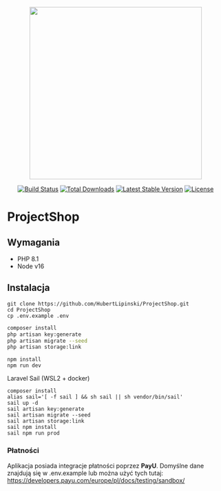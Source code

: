 <p align="center"><a href="https://laravel.com" target="_blank"><img src="https://raw.githubusercontent.com/laravel/art/master/logo-lockup/5%20SVG/2%20CMYK/1%20Full%20Color/laravel-logolockup-cmyk-red.svg" width="400"></a></p>

<p align="center">
<a href="https://travis-ci.org/laravel/framework"><img src="https://travis-ci.org/laravel/framework.svg" alt="Build Status"></a>
<a href="https://packagist.org/packages/laravel/framework"><img src="https://img.shields.io/packagist/dt/laravel/framework" alt="Total Downloads"></a>
<a href="https://packagist.org/packages/laravel/framework"><img src="https://img.shields.io/packagist/v/laravel/framework" alt="Latest Stable Version"></a>
<a href="https://packagist.org/packages/laravel/framework"><img src="https://img.shields.io/packagist/l/laravel/framework" alt="License"></a>
</p>

# ProjectShop

## Wymagania
- PHP 8.1
- Node v16

## Instalacja

```shell
git clone https://github.com/HubertLipinski/ProjectShop.git
cd ProjectShop
cp .env.example .env
```

```sh
composer install
php artisan key:generate
php artisan migrate --seed
php artisan storage:link
```

```shell
npm install
npm run dev
```

Laravel Sail (WSL2 + docker)
```shell
composer install
alias sail='[ -f sail ] && sh sail || sh vendor/bin/sail'
sail up -d
sail artisan key:generate
sail artisan migrate --seed
sail artisan storage:link
sail npm install
sail npm run prod
```


### Płatności
Aplikacja posiada integracje płatności poprzez **PayU**.
Domyślne dane znajdują się w .env.example lub można użyć tych tutaj: <https://developers.payu.com/europe/pl/docs/testing/sandbox/>
